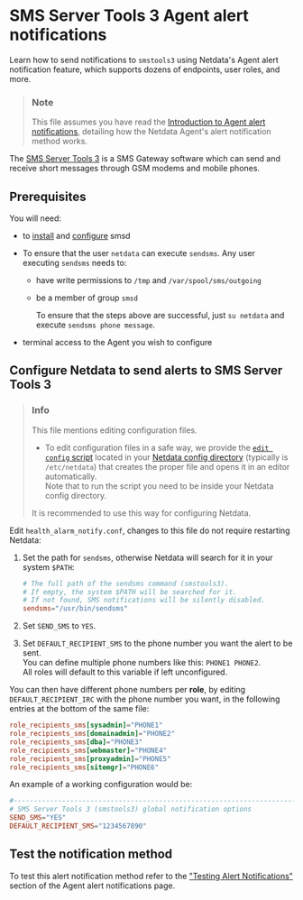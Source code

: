 # SMS Server Tools 3 Agent alert notifications

Learn how to send notifications to `smstools3` using Netdata's Agent alert notification feature, which supports dozens of endpoints, user roles, and more.

> ### Note
>
> This file assumes you have read the [Introduction to Agent alert notifications](https://github.com/netdata/netdata/blob/master/health/notifications/README.md), detailing how the Netdata Agent's alert notification method works.

The [SMS Server Tools 3](http://smstools3.kekekasvi.com/) is a SMS Gateway software which can send and receive short messages through GSM modems and mobile phones.

## Prerequisites

You will need:

- to [install](http://smstools3.kekekasvi.com/index.php?p=compiling) and [configure](http://smstools3.kekekasvi.com/index.php?p=configure) smsd

- To ensure that the user `netdata` can execute `sendsms`. Any user executing `sendsms` needs to:
  - have write permissions to `/tmp` and `/var/spool/sms/outgoing`
  - be a member of group `smsd`

    To ensure that the steps above are successful, just `su netdata` and execute `sendsms phone message`.
- terminal access to the Agent you wish to configure

## Configure Netdata to send alerts to SMS Server Tools 3

> ### Info
>
> This file mentions editing configuration files.  
>
> - To edit configuration files in a safe way, we provide the [`edit config` script](https://github.com/netdata/netdata/blob/master/docs/configure/nodes.md#use-edit-config-to-edit-configuration-files) located in your [Netdata config directory](https://github.com/netdata/netdata/blob/master/docs/configure/nodes.md#the-netdata-config-directory) (typically is `/etc/netdata`) that creates the proper file and opens it in an editor automatically.  
> Note that to run the script you need to be inside your Netdata config directory.
>
> It is recommended to use this way for configuring Netdata.

Edit `health_alarm_notify.conf`, changes to this file do not require restarting Netdata:

1. Set the path for `sendsms`, otherwise Netdata will search for it in your system `$PATH`:

    ```conf
    # The full path of the sendsms command (smstools3).
    # If empty, the system $PATH will be searched for it.
    # If not found, SMS notifications will be silently disabled.
    sendsms="/usr/bin/sendsms"
    ```

2. Set `SEND_SMS` to `YES`.
3. Set `DEFAULT_RECIPIENT_SMS` to the phone number you want the alert to be sent.  
    You can define multiple phone numbers like this: `PHONE1 PHONE2`.  
    All roles will default to this variable if left unconfigured.

You can then have different phone numbers per **role**, by editing `DEFAULT_RECIPIENT_IRC` with the phone number you want, in the following entries at the bottom of the same file:

```conf
role_recipients_sms[sysadmin]="PHONE1"
role_recipients_sms[domainadmin]="PHONE2"
role_recipients_sms[dba]="PHONE3"
role_recipients_sms[webmaster]="PHONE4"
role_recipients_sms[proxyadmin]="PHONE5"
role_recipients_sms[sitemgr]="PHONE6"
```

An example of a working configuration would be:

```conf
#------------------------------------------------------------------------------
# SMS Server Tools 3 (smstools3) global notification options
SEND_SMS="YES"
DEFAULT_RECIPIENT_SMS="1234567890"
```

## Test the notification method

To test this alert notification method refer to the ["Testing Alert Notifications"](https://github.com/netdata/netdata/blob/master/health/notifications/README.md#testing-alert-notifications) section of the Agent alert notifications page.

